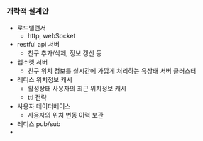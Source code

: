 ### 개략적 설계안
- 로드밸런서
  - http, webSocket
- restful api 서버
  - 친구 추가/삭제, 정보 갱신 등
- 웹소켓 서버
  - 친구 위치 정보를 실시간에 가깝게 처리하는 유상태 서버 클러스터
- 레디스 위치정보 캐시
  - 활성상태 사용자의 최근 위치정보 캐시
  - ttl 전략
- 사용자 데이터베이스
  - 사용자의 위치 변동 이력 보관
- 레디스 pub/sub
- 

